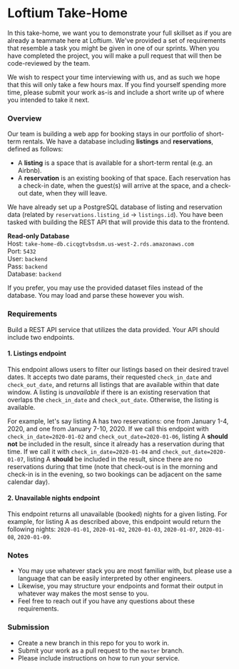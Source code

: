 # Loftium Take-Home

In this take-home, we want you to demonstrate your full skillset as if you are already a teammate here at Loftium. We've provided a set of requirements that resemble a task you might be given in one of our sprints. When you have completed the project, you will make a pull request that will then be code-reviewed by the team.

We wish to respect your time interviewing with us, and as such we hope that this will only take a few hours max. If you find yourself spending more time, please submit your work as-is and include a short write up of where you intended to take it next.

### Overview
Our team is building a web app for booking stays in our portfolio of short-term rentals. We have a database including **listings** and **reservations**, defined as follows:
* A **listing** is a space that is available for a short-term rental (e.g. an Airbnb).
* A **reservation** is an existing booking of that space. Each reservation has a check-in date, when the guest(s) will arrive at the space, and a check-out date, when they will leave.

We have already set up a PostgreSQL database of listing and reservation data (related by `reservations.listing_id` → `listings.id`). You have been tasked with building the REST API that will provide this data to the frontend.

**Read-only Database**  
Host: `take-home-db.cicqgtvbsdsm.us-west-2.rds.amazonaws.com`  
Port: `5432`  
User: `backend`  
Pass: `backend`  
Database: `backend`  

If you prefer, you may use the provided dataset files instead of the database. You may load and parse these however you wish.

### Requirements
Build a REST API service that utilizes the data provided. Your API should include two endpoints.

#### 1. Listings endpoint
This endpoint allows users to filter our listings based on their desired travel dates. It accepts two date params, their requested `check_in_date` and `check_out_date`, and returns all listings that are available within that date window. A listing is _unavailable_ if there is an existing reservation that overlaps the `check_in_date` and `check_out_date`. Otherwise, the listing is available.

For example, let's say listing A has two reservations: one from January 1-4, 2020, and one from January 7-10, 2020. If we call this endpoint with `check_in_date=2020-01-02` and `check_out_date=2020-01-06`, listing A **should not** be included in the result, since it already has a reservation during that time. If we call it with `check_in_date=2020-01-04` and `check_out_date=2020-01-07`, listing A **should** be included in the result, since there are no reservations during that time (note that check-out is in the morning and check-in is in the evening, so two bookings can be adjacent on the same calendar day).

#### 2. Unavailable nights endpoint
This endpoint returns all unavailable (booked) nights for a given listing. For example, for listing A as described above, this endpoint would return the following nights: `2020-01-01`, `2020-01-02`, `2020-01-03`, `2020-01-07`, `2020-01-08`, `2020-01-09`.

### Notes
* You may use whatever stack you are most familiar with, but please use a language that can be easily interpreted by other engineers.
* Likewise, you may structure your endpoints and format their output in whatever way makes the most sense to you.
* Feel free to reach out if you have any questions about these requirements.

### Submission
* Create a new branch in this repo for you to work in.
* Submit your work as a pull request to the `master` branch.
* Please include instructions on how to run your service.

